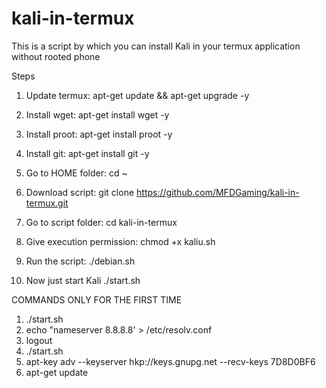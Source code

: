 # kali-in-termux
This is a script by which you can install Kali in your termux application without rooted phone

Steps

1. Update termux: apt-get update && apt-get upgrade -y

2. Install wget: apt-get install wget -y

3. Install proot: apt-get install proot -y

4. Install git: apt-get install git -y

5. Go to HOME folder: cd ~

6. Download script: git clone https://github.com/MFDGaming/kali-in-termux.git

7. Go to script folder: cd kali-in-termux

8. Give execution permission: chmod +x kaliu.sh

9. Run the script: ./debian.sh

10. Now just start Kali ./start.sh

COMMANDS ONLY FOR THE FIRST TIME

1. ./start.sh
2. echo "nameserver 8.8.8.8' > /etc/resolv.conf
3. logout
4. ./start.sh
5. apt-key adv --keyserver hkp://keys.gnupg.net --recv-keys 7D8D0BF6
6. apt-get update
